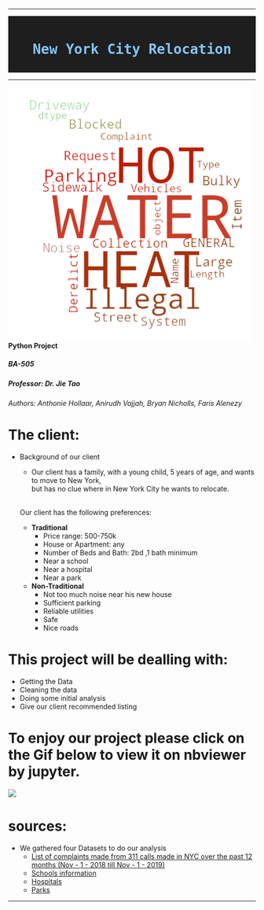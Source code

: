 


---

<div style="color: #d4d4d4; background-color: #1e1e1e; font-family: 'monospace', Consolas, 'Courier New', monospace; font-weight: normal; font-size: 14px; line-height: 19px; white-space: pre;">
<h1 style="text-align: center;"><strong><span style="color: #82c6ff;">New&nbsp;York&nbsp;City&nbsp;Relocation</span></strong></h1>
</div>


---


<img src="https://github.com/Fairfield-University-BA505/final-project-fa2019-international-dt/blob/master/the%20big%20apple.png"
     alt="map 3"
     style="float: left; margin-right: 10px;" />



#### Python Project
##### BA-505
##### Professor: Dr. Jie Tao
###### Authors: Anthonie Hollaar, Anirudh Vajjah, Bryan Nicholls, Faris Alenezy
# The client:
  * Background of our client <br>
    * Our client has a family, with a young child, 5 years of age, and wants to  move to New York,  <br> but has no clue where in New York City he wants to relocate. 
    
    <br> Our client has the following preferences: 

       * **Traditional**
         * Price range: 500-750k
         * House or Apartment: any
         * Number of Beds and Bath: 2bd ,1 bath minimum
         * Near a school
         * Near a hospital
         * Near a park
       *  **Non-Traditional**
           * Not too much noise near his new house
           * Sufficient parking
           * Reliable utilities
           * Safe
           * Nice roads

# This project will be dealling with: 
- Getting the Data
- Cleaning the data
- Doing some initial analysis
- Give our client  recommended listing

# To enjoy our project please click on the Gif below to view it on nbviewer by jupyter.

[![](https://github.com/Fairfield-University-BA505/final-project-fa2019-international-dt/blob/master/mapgif.gif)](https://nbviewer.jupyter.org/github/Fairfield-University-BA505/final-project-fa2019-international-dt/blob/master/NYC_Relocation.ipynb)

# sources:
* We gathered four Datasets to do our analysis
  * [List of complaints made from 311 calls made in NYC over the past 12 months (Nov - 1 - 2018 till Nov - 1 - 2019)](https://nycopendata.socrata.com/Social-Services/311-Service-Requests-from-2010-to-Present/erm2-nwe9 "Open Data NYC")
  * [Schools information](https://capitalplanning.nyc.gov/map/facilities#10/40.7128/-74.0807 "NYC Capital Planning Platform")
  * [ Hospitals](https://capitalplanning.nyc.gov/map/facilities#10/40.7128/-74.0807 "NYC Capital Planning Platform")
  * [Parks ](https://capitalplanning.nyc.gov/map/facilities#10/40.7128/-74.0807 "NYC Capital Planning Platform")
---

